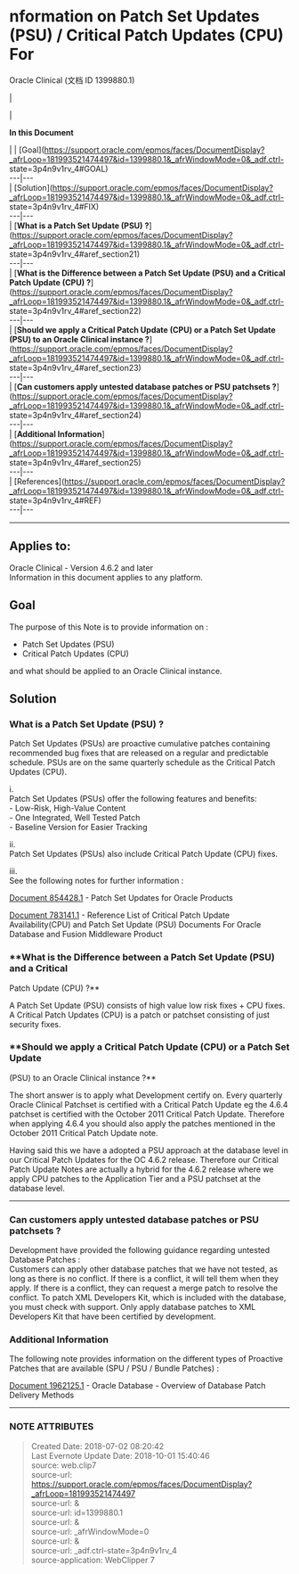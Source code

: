 # nformation on Patch Set Updates (PSU) / Critical Patch Updates (CPU) For
Oracle Clinical (文档 ID 1399880.1)

|

|

**In this Document**  

| |
[Goal](https://support.oracle.com/epmos/faces/DocumentDisplay?_afrLoop=181993521474497&id=1399880.1&_afrWindowMode=0&_adf.ctrl-
state=3p4n9v1rv_4#GOAL)  
---|---  
|
[Solution](https://support.oracle.com/epmos/faces/DocumentDisplay?_afrLoop=181993521474497&id=1399880.1&_afrWindowMode=0&_adf.ctrl-
state=3p4n9v1rv_4#FIX)  
---|---  
| [**What is a Patch Set Update (PSU)
?**](https://support.oracle.com/epmos/faces/DocumentDisplay?_afrLoop=181993521474497&id=1399880.1&_afrWindowMode=0&_adf.ctrl-
state=3p4n9v1rv_4#aref_section21)  
---|---  
| [**What is the Difference between a Patch Set Update (PSU) and a Critical
Patch Update (CPU)
?**](https://support.oracle.com/epmos/faces/DocumentDisplay?_afrLoop=181993521474497&id=1399880.1&_afrWindowMode=0&_adf.ctrl-
state=3p4n9v1rv_4#aref_section22)  
---|---  
| [**Should we apply a Critical Patch Update (CPU) or a Patch Set Update (PSU)
to an Oracle Clinical instance
?**](https://support.oracle.com/epmos/faces/DocumentDisplay?_afrLoop=181993521474497&id=1399880.1&_afrWindowMode=0&_adf.ctrl-
state=3p4n9v1rv_4#aref_section23)  
---|---  
| [**Can customers apply untested database patches or PSU patchsets
?**](https://support.oracle.com/epmos/faces/DocumentDisplay?_afrLoop=181993521474497&id=1399880.1&_afrWindowMode=0&_adf.ctrl-
state=3p4n9v1rv_4#aref_section24)  
---|---  
| [**Additional
Information**](https://support.oracle.com/epmos/faces/DocumentDisplay?_afrLoop=181993521474497&id=1399880.1&_afrWindowMode=0&_adf.ctrl-
state=3p4n9v1rv_4#aref_section25)  
---|---  
|
[References](https://support.oracle.com/epmos/faces/DocumentDisplay?_afrLoop=181993521474497&id=1399880.1&_afrWindowMode=0&_adf.ctrl-
state=3p4n9v1rv_4#REF)  
---|---  
  
* * *

  

## Applies to:

Oracle Clinical - Version 4.6.2 and later  
Information in this document applies to any platform.  

## Goal

  
The purpose of this Note is to provide information on :

  * Patch Set Updates (PSU)
  * Critical Patch Updates (CPU)

and what should be applied to an Oracle Clinical instance.

  
  

## Solution

### **What is a Patch Set Update (PSU) ?**

Patch Set Updates (PSUs) are proactive cumulative patches containing
recommended bug fixes that are released on a regular and predictable schedule.
PSUs are on the same quarterly schedule as the Critical Patch Updates (CPU).

i.  
Patch Set Updates (PSUs) offer the following features and benefits:  
\- Low-Risk, High-Value Content  
\- One Integrated, Well Tested Patch  
\- Baseline Version for Easier Tracking  
  
  
ii.  
Patch Set Updates (PSUs) also include Critical Patch Update (CPU) fixes.  
  
  
iii.  
See the following notes for further information :  
  
[Document
854428.1](https://support.oracle.com/epmos/faces/DocumentDisplay?parent=DOCUMENT&sourceId=1399880.1&id=854428.1)
\- Patch Set Updates for Oracle Products  
  
[Document
783141.1](https://support.oracle.com/epmos/faces/DocumentDisplay?parent=DOCUMENT&sourceId=1399880.1&id=783141.1)
\- Reference List of Critical Patch Update Availability(CPU) and Patch Set
Update (PSU) Documents For Oracle Database and Fusion Middleware Product  
  
  

### **What is the Difference between a Patch Set Update (PSU) and a Critical
Patch Update (CPU) ?**

A Patch Set Update (PSU) consists of high value low risk fixes + CPU fixes.  
A Critical Patch Updates (CPU) is a patch or patchset consisting of just
security fixes.  
  
  

### **Should we apply a Critical Patch Update (CPU) or a Patch Set Update
(PSU) to an Oracle Clinical instance ?**

The short answer is to apply what Development certify on. Every quarterly
Oracle Clinical Patchset is certified with a Critical Patch Update eg the
4.6.4 patchset is certified with the October 2011 Critical Patch Update.
Therefore when applying 4.6.4 you should also apply the patches mentioned in
the October 2011 Critical Patch Update note.  
  
Having said this we have a adopted a PSU approach at the database level in our
Critical Patch Updates for the OC 4.6.2 release. Therefore our Critical Patch
Update Notes are actually a hybrid for the 4.6.2 release where we apply CPU
patches to the Application Tier and a PSU patchset at the database level.

****

### **Can customers apply untested database patches or PSU patchsets ?**

Development have provided the following guidance regarding untested Database
Patches :  
Customers can apply other database patches that we have not tested, as long as
there is no conflict. If there is a conflict, it will tell them when they
apply. If there is a conflict, they can request a merge patch to resolve the
conflict. To patch XML Developers Kit, which is included with the database,
you must check with support. Only apply database patches to XML Developers Kit
that have been certified by development.

### **Additional Information**

The following note provides information on the different types of Proactive
Patches that are available (SPU / PSU / Bundle Patches) :

[Document
1962125.1](https://support.oracle.com/epmos/faces/DocumentDisplay?parent=DOCUMENT&sourceId=1399880.1&id=1962125.1)
\- Oracle Database - Overview of Database Patch Delivery Methods


---
### NOTE ATTRIBUTES
>Created Date: 2018-07-02 08:20:42  
>Last Evernote Update Date: 2018-10-01 15:40:46  
>source: web.clip7  
>source-url: https://support.oracle.com/epmos/faces/DocumentDisplay?_afrLoop=181993521474497  
>source-url: &  
>source-url: id=1399880.1  
>source-url: &  
>source-url: _afrWindowMode=0  
>source-url: &  
>source-url: _adf.ctrl-state=3p4n9v1rv_4  
>source-application: WebClipper 7  